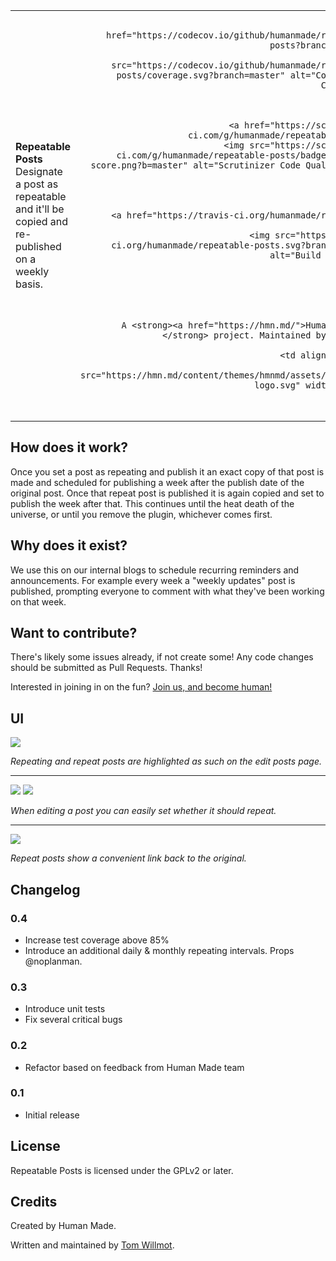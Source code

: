 <table width="100%">
	<tr>
		<td align="left" width="70%">
			<strong>Repeatable Posts</strong><br />
			Designate a post as repeatable and it'll be copied and re-published on a weekly basis.
		</td>
		<td align="right" width="30%">

		<a href="https://codecov.io/github/humanmade/repeatable-posts?branch=master">
			<img src="https://codecov.io/github/humanmade/repeatable-posts/coverage.svg?branch=master" alt="Coverage via Codecov" />
		</a>

		<br />
		<a href="https://scrutinizer-ci.com/g/humanmade/repeatable-posts">
			<img src="https://scrutinizer-ci.com/g/humanmade/repeatable-posts/badges/quality-score.png?b=master" alt="Scrutinizer Code Quality Score" />
		</a>

		<br />
		<a href="https://travis-ci.org/humanmade/repeatable-posts">
			<img src="https://travis-ci.org/humanmade/repeatable-posts.svg?branch=master" alt="Build Status" />
		</a>

		</td>
	</tr>
	<tr>
		<td>
			A <strong><a href="https://hmn.md/">Human Made</a></strong> project. Maintained by @willmot.
		</td>
		<td align="center">
			<img src="https://hmn.md/content/themes/hmnmd/assets/images/hm-logo.svg" width="100" />
		</td>
	</tr>
</table>

## How does it work?

Once you set a post as repeating and publish it an exact copy of that post is made and scheduled for publishing a week after the publish date of the original post. Once that repeat post is published it is again copied and set to publish the week after that. This continues until the heat death of the universe, or until you remove the plugin, whichever comes first.

## Why does it exist?

We use this on our internal blogs to schedule recurring reminders and announcements. For example every week a "weekly updates" post is published, prompting everyone to comment with what they've been working on that week.

## Want to contribute?

There's likely some issues already, if not create some! Any code changes should be submitted as Pull Requests. Thanks!

Interested in joining in on the fun? [Join us, and become human!](https://hmn.md/is/hiring/)

## UI

<img src="https://hmn.imgix.net/humanmade-production/uploads/2015/10/Screen-Shot-2015-10-01-at-16.15.37.png" />

_Repeating and repeat posts are highlighted as such on the edit posts page._

-------

<img src="https://hmn.imgix.net/humanmade-production/uploads/2015/10/Screen-Shot-2015-10-01-at-16.13.50.png" />
<img src="https://hmn.imgix.net/humanmade-production/uploads/2015/10/Screen-Shot-2015-10-01-at-16.13.46.png" />

_When editing a post you can easily set whether it should repeat._

-------

<img src="https://hmn.imgix.net/humanmade-production/uploads/2015/10/Screen-Shot-2015-10-01-at-16.13.28.png" />

_Repeat posts show a convenient link back to the original._

## Changelog

### 0.4

- Increase test coverage above 85%
- Introduce an additional daily & monthly repeating intervals. Props @noplanman.

### 0.3

- Introduce unit tests
- Fix several critical bugs

### 0.2

- Refactor based on feedback from Human Made team

### 0.1

- Initial release

## License

Repeatable Posts is licensed under the GPLv2 or later.

## Credits

Created by Human Made.

Written and maintained by [Tom Willmot](https://github.com/willmot).